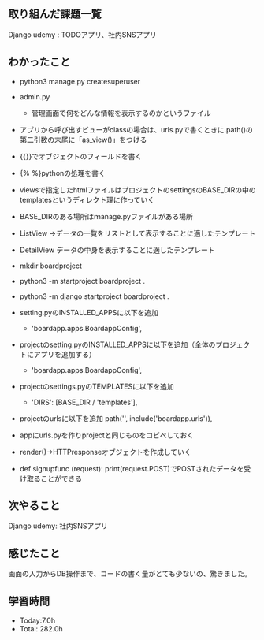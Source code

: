 ## 取り組んだ課題一覧
Django udemy : TODOアプリ、社内SNSアプリ
## わかったこと

- python3 manage.py createsuperuser
- admin.py
    - 管理画面で何をどんな情報を表示するのかというファイル
- アプリから呼び出すビューがclassの場合は、urls.pyで書くときに.path()の第二引数の末尾に「as_view()」をつける
- {{}}でオブジェクトのフィールドを書く
- {% %}pythonの処理を書く
- viewsで指定したhtmlファイルはプロジェクトのsettingsのBASE_DIRの中のtemplatesというディレクト理に作っていく
- BASE_DIRのある場所はｍanage.pyファイルがある場所

- ListView →データの一覧をリストとして表示することに適したテンプレート
- DetailView データの中身を表示することに適したテンプレート




- mkdir boardproject
- python3 -m startproject boardproject .
- python3 -m django startproject boardproject .
- setting.pyのINSTALLED_APPSに以下を追加
    - 'boardapp.apps.BoardappConfig',
- projectのsetting.pyのINSTALLED_APPSに以下を追加（全体のプロジェクトにアプリを追加する）
    - 'boardapp.apps.BoardappConfig',
- projectのsettings.pyのTEMPLATESに以下を追加
    - 'DIRS': [BASE_DIR / 'templates'],
- projectのurlsに以下を追加
    path('', include('boardapp.urls')),
- appにurls.pyを作りprojectと同じものをコピペしておく

- render()→HTTPresponseオブジェクトを作成していく
- def signupfunc (request):
    print(request.POST)でPOSTされたデータを受け取ることができる


## 次やること
Django udemy: 社内SNSアプリ
## 感じたこと
画面の入力からDB操作まで、コードの書く量がとても少ないの、驚きました。


## 学習時間
- Today:7.0h
- Total: 282.0h